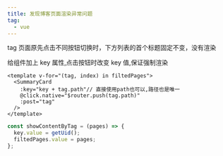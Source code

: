 ```yaml
---
title: 发现博客页面渲染异常问题
tag:
  - vue
---
```


tag 页面原先点击不同按钮切换时，下方列表的首个标题固定不变，没有渲染

给组件加上 key 属性,点击按钮时改变 key 值,保证强制渲染

```vue
<template v-for="(tag, index) in filtedPages">
  <SummaryCard
    :key="key + tag.path"// 直接使用path也可以,路径也是唯一
    @click.native="$router.push(tag.path)"
    :post="tag"
  />
</template>
```

```Javascript
const showContentByTag = (pages) => {
  key.value = getUid();
  filtedPages.value = pages;
};
```
